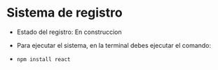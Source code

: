 <h1>Sistema de registro</h1>

- Estado del registro: En construccion

- Para ejecutar el sistema, en la terminal debes ejecutar el comando:
- ```npm install react```
